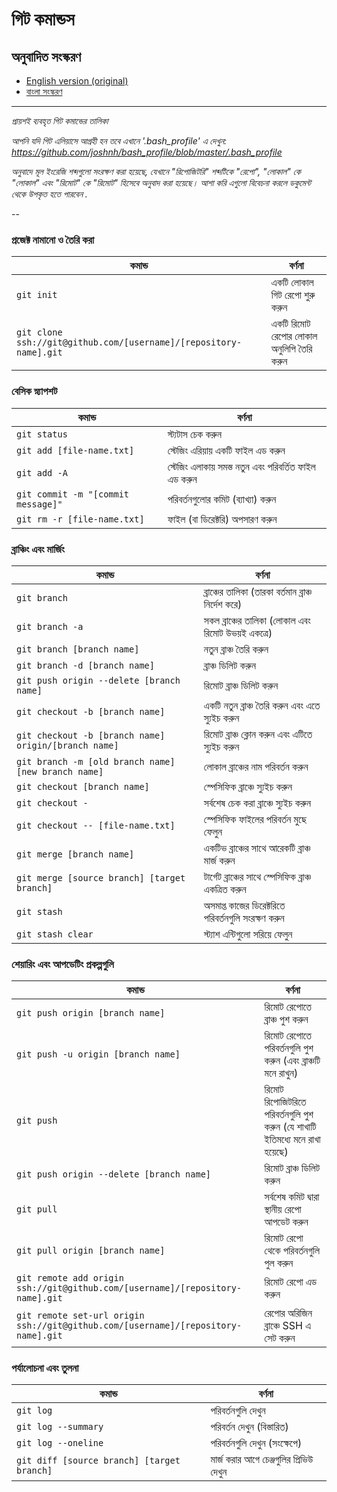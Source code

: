 গিট কমান্ডস
============

## অনুবাদিত সংস্করণ
- [English version (original)](README.md)
- [বাংলা সংস্করণ](READMEbn.md)

___

_প্রায়শই ব্যবহৃত গিট কমান্ডের তালিকা_

*আপনি যদি গিট এলিয়াসে আগ্রহী হন তবে এখানে '.bash_profile' এ দেখুন: https://github.com/joshnh/bash_profile/blob/master/.bash_profile*

*অনুবাদে মূল ইংরেজি শব্দগুলো সংরক্ষণ করা হয়েছে, যেখানে "রিপোজিটরি" শব্দটিকে "রেপো", "লোকাল" কে "লোকাল" এবং "রিমোট" কে "রিমোট" হিসেবে অনুবাদ করা হয়েছে। আশা করি এগুলো বিবেচনা করলে ডকুমেন্ট থেকে উপকৃত হতে পারবেন .*

--

### প্রজেক্ট নামানো ও তৈরি করা

| কমান্ড | বর্ণনা |
| ------- | ----------- |
| `git init` | একটি লোকাল গিট রেপো শুরু করুন |
| `git clone ssh://git@github.com/[username]/[repository-name].git` | একটি রিমোট রেপোর লোকাল অনুলিপি তৈরি করুন |

### বেসিক স্ন্যাপশট

| কমান্ড | বর্ণনা |
| ------- | ----------- |
| `git status` | স্ট্যটাস চেক করুন |
| `git add [file-name.txt]` | স্টেজিং এরিয়ায় একটি ফাইল এড করুন  |
| `git add -A` | স্টেজিং এলাকায় সমস্ত নতুন এবং পরিবর্তিত ফাইল এড করুন |
| `git commit -m "[commit message]"` | পরিবর্তনগুলোর কমিট (ব্যাখ্যা) করুন  |
| `git rm -r [file-name.txt]` | ফাইল (বা ডিরেক্টরি) অপসারণ করুন |

### ব্রাঞ্চিং এবং মার্জিং

| কমান্ড | বর্ণনা |
| ------- | ----------- |
| `git branch` | ব্রাঞ্চের তালিকা (তারকা বর্তমান ব্রাঞ্চ নির্দেশ করে) |
| `git branch -a` | সকল ব্রাঞ্চের তালিকা (লোকাল এবং রিমোট উভয়ই একত্রে) |
| `git branch [branch name]` | নতুন ব্রাঞ্চ তৈরি করুন |
| `git branch -d [branch name]` | ব্রাঞ্চ ডিলিট করুন  |
| `git push origin --delete [branch name]` | রিমোট ব্রাঞ্চ ডিলিট করুন |
| `git checkout -b [branch name]` | একটি নতুন ব্রাঞ্চ তৈরি করুন এবং এতে স্যুইচ করুন |
| `git checkout -b [branch name] origin/[branch name]` | রিমোট ব্রাঞ্চ ক্লোন করুন এবং এটিতে স্যুইচ করুন |
| `git branch -m [old branch name] [new branch name]` | লোকাল ব্রাঞ্চের নাম পরিবর্তন করুন |
| `git checkout [branch name]` | স্পেসিফিক ব্রাঞ্চে স্যুইচ করুন |
| `git checkout -` | সর্বশেষ চেক করা ব্রাঞ্চে স্যুইচ করুন |
| `git checkout -- [file-name.txt]` | স্পেসিফিক ফাইলের পরিবর্তন মুছে ফেলুন |
| `git merge [branch name]` | একটিভ ব্রাঞ্চের সাথে আরেকটি ব্রাঞ্চ মার্জ করুন |
| `git merge [source branch] [target branch]` | টার্গেট ব্রাঞ্চের সাথে স্পেসিফিক ব্রাঞ্চ একত্রিত করুন |
| `git stash` | অসমাপ্ত কাজের ডিরেক্টরিতে পরিবর্তনগুলি সংরক্ষণ করুন |
| `git stash clear` | স্ট্যাশ এন্টিগুলো সরিয়ে ফেলুন |

### শেয়ারিং এবং আপডেটিং প্রকল্পগুলি

| কমান্ড | বর্ণনা |
| ------- | ----------- |
| `git push origin [branch name]` | রিমোট রেপোতে ব্রাঞ্চ পুশ করুন  |
| `git push -u origin [branch name]` | রিমোট রেপোতে পরিবর্তনগুলি পুশ করুন (এবং ব্রাঞ্চটি মনে রাখুন) |
| `git push` | রিমোট রিপোজিটরিতে পরিবর্তনগুলি পুশ করুন (যে শাখাটি ইতিমধ্যে মনে রাখা হয়েছে) |
| `git push origin --delete [branch name]` | রিমোট ব্রাঞ্চ ডিলিট করুন |
| `git pull` | সর্বশেষ কমিট দ্বারা স্থানীয় রেপো আপডেট করুন |
| `git pull origin [branch name]` | রিমোট রেপো থেকে পরিবর্তনগুলি পুল করুন |
| `git remote add origin ssh://git@github.com/[username]/[repository-name].git` | রিমোট রেপো এড করুন |
| `git remote set-url origin ssh://git@github.com/[username]/[repository-name].git` | রেপোর অরিজিন ব্রাঞ্চে SSH এ সেট করুন |

### পর্যালোচনা এবং তুলনা

| কমান্ড | বর্ণনা |
| ------- | ----------- |
| `git log` | পরিবর্তনগুলি দেখুন|
| `git log --summary` | পরিবর্তন দেখুন (বিস্তারিত) |
| `git log --oneline` | পরিবর্তনগুলি দেখুন (সংক্ষেপে)|
| `git diff [source branch] [target branch]` | মার্জ করার আগে চেঞ্জগুলির প্রিভিউ দেখুন |
